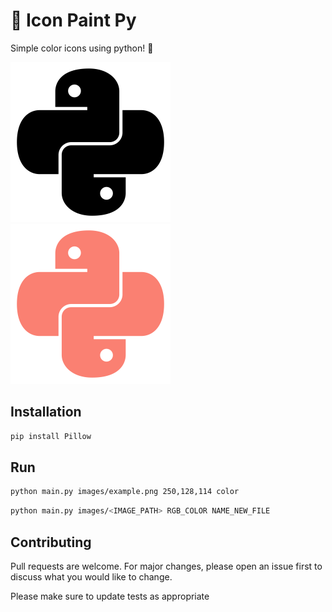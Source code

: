 # 🎨 Icon Paint Py

Simple color icons using python! 🐍

<img src="images/example.png">

<img src="images/example_color.png">


## Installation
```bash
pip install Pillow
```

## Run

```bash
python main.py images/example.png 250,128,114 color
```


```bash
python main.py images/<IMAGE_PATH> RGB_COLOR NAME_NEW_FILE
```

## Contributing
Pull requests are welcome. For major changes, please open an issue first to discuss what you would like to change.

Please make sure to update tests as appropriate
